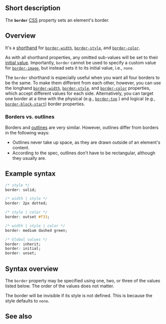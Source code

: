 ## Short description

The **`border`** [CSS](/en-US/docs/CSS) property sets an element's
border.

## Overview

It's a [shorthand](/en-US/docs/Web/CSS/Shorthand_properties)
for [`border-width`](/en-US/docs/Web/CSS/border-width),
[`border-style`](/en-US/docs/Web/CSS/border-style),
and [`border-color`](/en-US/docs/Web/CSS/border-color).

As with all shorthand properties, any omitted sub-values will be set to
their [initial value](/en-US/docs/Web/CSS/initial_value). Importantly,
`border` cannot be used to specify a custom value for
[`border-image`](/en-US/docs/Web/CSS/border-image),
but instead sets it to its initial value, i.e., `none`.

The `border` shorthand is especially useful when you want all four
borders to be the same. To make them different from each other, however,
you can use the longhand
[`border-width`](/en-US/docs/Web/CSS/border-width),
[`border-style`](/en-US/docs/Web/CSS/border-style),
and
[`border-color`](/en-US/docs/Web/CSS/border-color)
properties, which accept different values for each side. Alternatively,
you can target one border at a time with the physical (e.g.,
[`border-top`](/en-US/docs/Web/CSS/border-top)
) and logical (e.g.,
[`border-block-start`](/en-US/docs/Web/CSS/border-block-start))
border properties.

### Borders vs. outlines

Borders and [outlines](/en-US/docs/Web/CSS/outline) are very similar.
However, outlines differ from borders in the following ways:

- Outlines never take up space, as they are drawn outside of an
  element's content.
- According to the spec, outlines don't have to be rectangular,
  although they usually are.

## Example syntax
```.css
/* style */
border: solid;

/* width | style */
border: 2px dotted;

/* style | color */
border: outset #f33;

/* width | style | color */
border: medium dashed green;

/* Global values */
border: inherit;
border: initial;
border: unset;
```

## Syntax overview
The `border` property may be specified using one, two, or three of the
values listed below. The order of the values does not matter.

The border will be invisible if its style is not defined. This
is because the style defaults to `none`.

## See also
